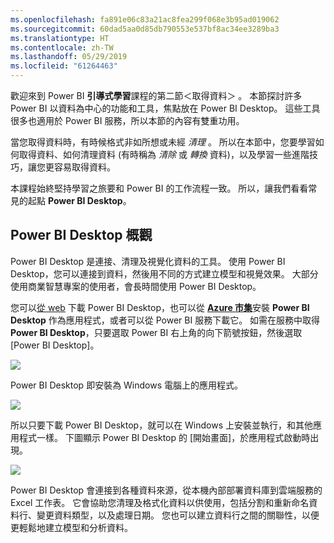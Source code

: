 ```yaml
---
ms.openlocfilehash: fa891e06c83a21ac8fea299f068e3b95ad019062
ms.sourcegitcommit: 60dad5aa0d85db790553e537bf8ac34ee3289ba3
ms.translationtype: HT
ms.contentlocale: zh-TW
ms.lasthandoff: 05/29/2019
ms.locfileid: "61264463"
---
```

歡迎來到 Power BI **引導式學習**課程的第二節＜取得資料＞  。 本節探討許多 Power BI 以資料為中心的功能和工具，焦點放在 Power BI Desktop。 這些工具很多也適用於 Power BI 服務，所以本節的內容有雙重功用。

當您取得資料時，有時候格式非如所想或未經 *清理* 。 所以在本節中，您要學習如何取得資料、如何清理資料 (有時稱為 *清除* 或 *轉換* 資料)，以及學習一些進階技巧，讓您更容易取得資料。

本課程始終堅持學習之旅要和 Power BI 的工作流程一致。 所以，讓我們看看常見的起點 **Power BI Desktop**。

## <a name="an-overview-of-power-bi-desktop"></a>Power BI Desktop 概觀
Power BI Desktop 是連接、清理及視覺化資料的工具。 使用 Power BI Desktop，您可以連接到資料，然後用不同的方式建立模型和視覺效果。 大部分使用商業智慧專案的使用者，會長時間使用 Power BI Desktop。

您可以[從 web](http://go.microsoft.com/fwlink/?LinkID=521662) 下載 Power BI Desktop，也可以從 [**Azure 市集**](http://aka.ms/pbidesktopstore)安裝 **Power BI Desktop** 作為應用程式，或者可以從 Power BI 服務下載它。 如需在服務中取得 **Power BI Desktop**，只要選取 Power BI 右上角的向下箭號按鈕，然後選取 [Power BI Desktop]。

![](media/1-1-overview-of-power-bi-desktop/1-1_1.png)

Power BI Desktop 即安裝為 Windows 電腦上的應用程式。

![](media/1-1-overview-of-power-bi-desktop/1-1_2.png)

所以只要下載 Power BI Desktop，就可以在 Windows 上安裝並執行，和其他應用程式一樣。 下圖顯示 Power BI Desktop 的 [開始畫面]，於應用程式啟動時出現。

![](media/1-1-overview-of-power-bi-desktop/1-1_3.png)

Power BI Desktop 會連接到各種資料來源，從本機內部部署資料庫到雲端服務的 Excel 工作表。 它會協助您清理及格式化資料以供使用，包括分割和重新命名資料行、變更資料類型，以及處理日期。 您也可以建立資料行之間的關聯性，以便更輕鬆地建立模型和分析資料。

